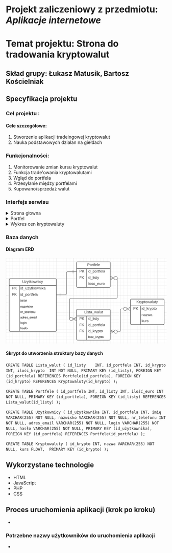 # Projekt zaliczeniowy z przedmiotu: _**Aplikacje internetowe**_

# Temat projektu: Strona do tradowania kryptowalut
## Skład grupy: Łukasz Matusik, Bartosz Kościelniak
## Specyfikacja projektu
### Cel projektu :
#### Cele szczegółowe:
   1. Stworzenie aplikacji tradeingowej kryptowalut
   2. Nauka podstawowych działan na giełdach    
### Funkcjonalności:
   1. Monitorowanie zmian kursu kryptowalut
   2. Funkcja trade'owania kryptowalutami
   3. Wgląd do portfela 
   4. Przesyłanie między portfelami 
   5. Kupowano/sprzedaż walut
### Interfejs serwisu

   <details>
       <summary>Strona głowna</summary>

   </details>
	<details>
       <summary>Portfel</summary>

   </details>
	<details>
       <summary>Wykres cen kryptowaluty</summary>

   </details>
         
### Baza danych
####	Diagram ERD
![alt text](baza.png)

####	Skrypt do utworzenia struktury bazy danych
`CREATE TABLE Lista_walut (
id_listy 	INT,
id_portfela INT,
id_krypto INT,
ilość_krypto  INT NOT NULL,
PRIMARY KEY (id_listy),
FOREIGN KEY (id_portfela) REFERENCES Portfele(id_portfela),
FOREIGN KEY (id_krypto)	REFERENCES Kryptowaluty(id_krypto)
);`

`CREATE TABLE Portfele (
id_portfela INT,
id_listy INT,
ilość_euro INT NOT NULL,
PRIMARY KEY (id_portfela),
FOREIGN KEY (id_listy) REFERENCES Lista_walut(id_listy)
);`

`CREATE TABLE Użytkownicy (
id_użytkownika INT,
id_portfela INT,
imię VARCHAR(255) NOT NULL,
nazwisko VARCHAR(255) NOT NULL,
nr_telefonu INT NOT NULL,
adres_email VARCHAR(255) NOT NULL,
login VARCHAR(255) NOT NULL,
hasło VARCHAR(255) NOT NULL,
PRIMARY KEY (id_użytkownika),
FOREIGN KEY (id_portfela) REFERENCES Portfele(id_portfela)
);`

`CREATE TABLE Kryptowaluty (
id_krypto INT,
nazwa VARCHAR(255) NOT NULL,
kurs FLOAT, 
PRIMARY KEY (id_krypto)
);`

## Wykorzystane technologie

* HTML
* JavaScript
* PHP
* CSS

## Proces uruchomienia aplikacji (krok po kroku)
*
### Potrzebne nazwy użytkowników do uruchomienia aplikacji
*

